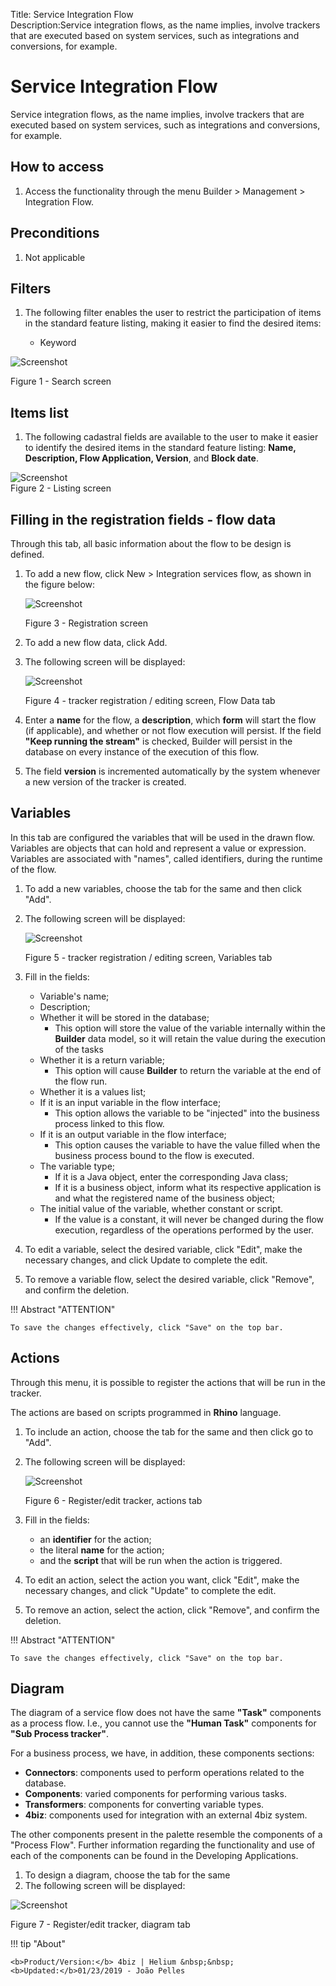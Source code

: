 Title: Service Integration Flow  
Description:Service integration flows, as the name implies, involve trackers that are executed based on system services, such as integrations and conversions, for example.  
# Service Integration Flow   

Service integration flows, as the name implies, involve trackers that are executed based on system services, such as integrations and conversions, for example.  

## How to access  

1. Access the functionality through the menu Builder > Management > Integration Flow.  

## Preconditions  

1. Not applicable  

## Filters  

1. The following filter enables the user to restrict the participation of items in the standard feature listing, making it easier to find the desired items:  

    * Keyword  

![Screenshot](images/Service-Integration-Flow-fig01.png)

Figure 1 - Search screen   

## Items list  

1. The following cadastral fields are available to the user to make it easier to identify the desired items in the standard feature listing: **Name, Description, Flow Application, Version**, and **Block date**.  

![Screenshot](images/Service-Integration-Flow-fig02.png)   
Figure 2 - Listing screen   

## Filling in the registration fields - flow data 

Through this tab, all basic information about the flow to be design is defined.  

1. To add a new flow, click New > Integration services flow, as shown in the figure below:  

    ![Screenshot](images/Service-Integration-Flow-fig03.png)
    
    Figure 3 - Registration screen  

2. To add a new flow data, click Add.  
3. The following screen will be displayed:  

    ![Screenshot](images/Service-Integration-Flow-fig04.png)
    
    Figure 4 - tracker registration / editing screen, Flow Data tab   

4. Enter a **name** for the flow, a **description**, which **form** will start the flow (if applicable), and whether or not flow execution will persist. If the field **"Keep running the stream"** is checked, Builder will persist in the database on every instance of the execution of this flow.  

5. The field **version** is incremented automatically by the system whenever a new version of the tracker is created.  

## Variables  

In this tab are configured the variables that will be used in the drawn flow. Variables are objects that can hold and represent a value or expression. Variables are associated with "names", called identifiers, during the runtime of the flow.  

1. To add a new variables, choose the tab for the same and then click "Add".  
2. The following screen will be displayed:  

    ![Screenshot](images/Service-Integration-Flow-fig05.png)
    
    Figure 5 - tracker registration / editing screen, Variables tab   

3. Fill in the fields:  

    - Variable's name;  
    - Description;  
    - Whether it will be stored in the database;  
	    - This option will store the value of the variable internally within the **Builder** data model, so it will retain the value                 during the execution of the tasks  
    - Whether it is a return variable;  
	    - This option will cause **Builder** to return the variable at the end of the flow run.  
    - Whether it is a values list;  
    - If it is an input variable in the flow interface;  
	    - This option allows the variable to be "injected" into the business process linked to this flow.  
    - If it is an output variable in the flow interface;  
	    - This option causes the variable to have the value filled when the business process bound to the flow is executed.  
    - The variable type;  
	    - If it is a Java object, enter the corresponding Java class;  
	    - If it is a business object, inform what its respective application is and what the registered name of the business object;  
    - The initial value of the variable, whether constant or script.  
	    - If the value is a constant, it will never be changed during the flow execution, regardless of the operations performed by             the user.  

4. To edit a variable, select the desired variable, click "Edit", make the necessary changes, and click Update to complete the edit.  

5. To remove a variable flow, select the desired variable, click "Remove", and confirm the deletion.  

!!! Abstract "ATTENTION"  

    To save the changes effectively, click "Save" on the top bar. 

## Actions 

Through this menu, it is possible to register the actions that will be run in the tracker.  

The actions are based on scripts programmed in **Rhino** language.  

 1. To include an action, choose the tab for the same and then click go to "Add".  
 2. The following screen will be displayed:  

    ![Screenshot](images/Service-Integration-Flow-fig06.png)
    
    Figure 6 - Register/edit tracker, actions tab 

3. Fill in the fields:  

    - an **identifier** for the action;  
    - the literal **name** for the action;  
    - and the **script** that will be run when the action is triggered.  

4. To edit an action, select the action you want, click "Edit", make the necessary changes, and click "Update" to complete the edit.  

5. To remove an action, select the action, click "Remove", and confirm the deletion.  

!!! Abstract "ATTENTION"  

    To save the changes effectively, click "Save" on the top bar. 

## Diagram  

The diagram of a service flow does not have the same **"Task"** components as a process flow. I.e., you cannot use the **"Human Task"** components for **"Sub Process tracker"**.  

For a business process, we have, in addition, these components sections:  

- **Connectors**: components used to perform operations related to the database.  
- **Components**: varied components for performing various tasks.  
- **Transformers**: components for converting variable types.  
- **4biz**: components used for integration with an external 4biz system.  

The other components present in the palette resemble the components of a "Process Flow". Further information regarding the functionality and use of each of the components can be found in the Developing Applications.  

1. To design a diagram, choose the tab for the same  
2. The following screen will be displayed:  

![Screenshot](images/Service-Integration-Flow-fig07.png)

Figure 7 - Register/edit tracker, diagram tab



!!! tip "About"

    <b>Product/Version:</b> 4biz | Helium &nbsp;&nbsp;
    <b>Updated:</b>01/23/2019 - João Pelles  
